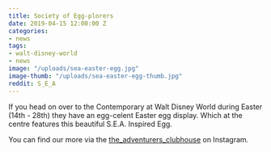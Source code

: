 ```yaml
---
title: Society of Egg-plorers
date: 2019-04-15 12:00:00 Z
categories:
- news
tags:
- walt-disney-world
- news
image: "/uploads/sea-easter-egg.jpg"
image-thumb: "/uploads/sea-easter-egg-thumb.jpg"
reddit: S_E_A
---
```


If you head on over to the Contemporary at Walt Disney World during Easter (14th - 28th) they have an egg-celent Easter egg display. Which at the centre features this beautiful S.E.A. Inspired Egg.

You can find our more via the [the_adventurers_clubhouse](https://www.instagram.com/p/BwMzwKhAiJ4/?utm_source=ig_share_sheet&igshid=1n437vfybk48k) on Instagram.